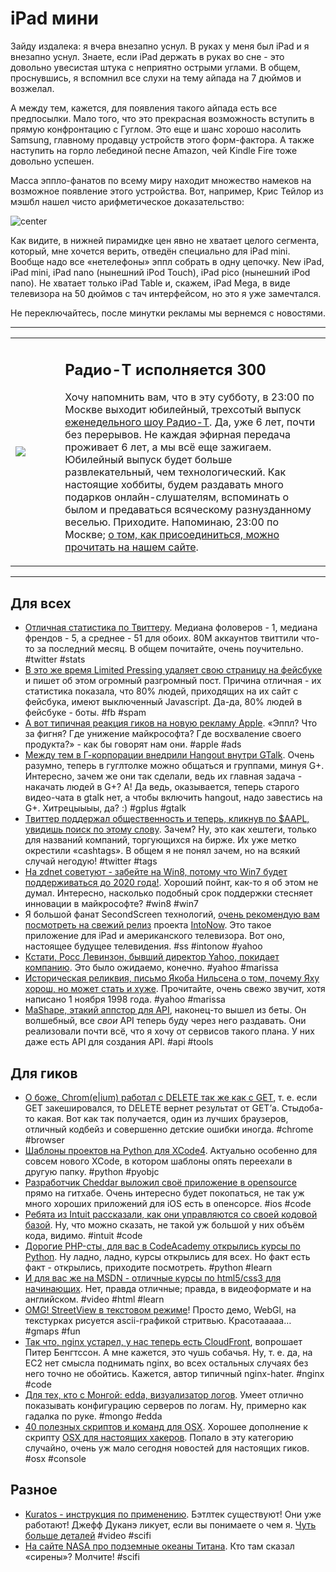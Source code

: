 # iPad мини

Зайду издалека: я вчера внезапно уснул. В руках у меня был iPad и я внезапно уснул. Знаете, если iPad держать в руках во сне - это довольно увесистая штука с неприятно острыми углами. В общем, проснувшись, я вспомнил все слухи на тему айпада на 7 дюймов и возжелал.

А между тем, кажется, для появления такого айпада есть все предпосылки. Мало того, что это прекрасная возможность вступить в прямую конфронтацию с Гуглом. Это еще и шанс хорошо насолить Samsung, главному продавцу устройств этого форм-фактора. А также наступить на горло лебединой песне Amazon, чей Kindle Fire тоже довольно успешен.

Масса эппло-фанатов по всему миру находит множество намеков на возможное появление этого устройства. Вот, например, Крис Тейлор из мэшбл нашел чисто арифметическое доказательство:

![center](http://8.mshcdn.com/wp-content/uploads/2012/07/Apple-Price-Points.png)

Как видите, в нижней пирамидке цен явно не хватает целого сегмента, который, мне хочется верить, отведён специально для iPad mini. Вообще надо все «нетелефоны» эппл собрать в одну цепочку. New iPad, iPad mini, iPad nano (нынешний iPod Touch), iPad pico (нынешний iPod nano). Не хватает только iPad Table и, скажем, iPad Mega, в виде телевизора на 50 дюймов с тач интерфейсом, но это я уже замечтался.

Не переключайтесь, после минутки рекламы мы вернемся с новостями.

-----

<div align=center><table width=80% border=0><tr><td><img src=http://www.radio-t.com/images/rt-header-logo.png /></td><td width=10%>&nbsp;</td><td width=100%><h2>Радио-Т исполняется 300</h2><p>Хочу напомнить вам, что в эту субботу, в 23:00 по Москве выходит юбилейный, трехсотый выпуск <a href=http://radio-t.com/>еженедельного шоу Радио-Т</a>. Да, уже 6 лет, почти без перерывов. Не каждая эфирная передача проживает 6 лет, а мы всё еще зажигаем. Юбилейный выпуск будет больше развлекательный, чем технологический. Как настоящие хоббиты, будем раздавать много подарков онлайн-слушателям, вспоминать о былом и предаваться всяческому разнузданному веселью. Приходите. Напоминаю, 23:00 по Москве; <a href=http://www.radio-t.com/info/>о том, как присоединиться, можно прочитать на нашем сайте</a>.</p></td></tr></table></div>

-----

## Для всех
* [Отличная статистика по Твиттеру](http://diegobasch.com/some-fresh-twitter-stats-as-of-july-2012). Медиана фоловеров - 1, медиана френдов - 5, а среднее - 51 для обоих. 80М аккаунтов твиттили что-то за последний месяц. В общем почитайте, очень поучительно. #twitter #stats
* [В это же время Limited Pressing удаляет свою страницу на фейсбуке](https://www.facebook.com/limitedpressing/posts/209534972507958) и пишет об этом огромный разгромный пост. Причина отличная - их статистика показала, что 80% людей, приходящих на их сайт с фейсбука, имеют выключенный Javascript. Да-да, 80% людей в фейсбуке - боты. #fb #spam
* [А вот типичная реакция гиков на новую рекламу Apple](http://frank.is/on-apples-new-ads/). «Эппл? Что за фигня? Где унижение майкрософта? Где восхваление своего продукта?» - как бы говорят нам они. #apple #ads
* [Между тем в Г-корпорации внедрили Hangout внутри GTalk](http://googleenterprise.blogspot.com/2012/07/video-chat-with-whole-team-with.html). Очень разумно, теперь в гуглтолке можно общаться и группами, минуя G+. Интересно, зачем же они так сделали, ведь их главная задача - накачать людей в G+? А! Да ведь, оказывается, теперь старого видео-чата в gtalk нет, а чтобы включить hangout, надо завестись на G+. Хитрецыыыы, да? :) #gplus #gtalk
* [Твиттер поддержал общественность и теперь, кликнув по $AAPL, увидишь поиск по этому слову](http://techcrunch.com/2012/07/30/twitter-clickable-ticker-symbols/). Зачем? Ну, это как хештеги, только для названий компаний, торгующихся на бирже. Их уже метко окрестили «cashtags». В общем я не понял зачем, но на всякий случай негодую! #twitter #tags
* [На zdnet советуют - забейте на Win8, потому что Win7 будет поддерживаться до 2020 года!](http://www.zdnet.com/how-to-skip-windows-8-and-continue-using-windows-7-7000001734/). Хороший пойнт, как-то я об этом не думал. Интересно, насколько подобный срок поддержки стесняет инновации в майкрософте? #win8 #win7
* Я большой фанат SecondScreen технологий, [очень рекомендую вам посмотреть на свежий релиз](http://techcrunch.com/2012/07/30/intonow-update-tv-screen-captures/) проекта [IntoNow](http://www.intonow.com/ci). Это такое приложение для iPad и американского телевизора. Вот оно, настоящее будущее телевидения. #ss #intonow #yahoo
* [Кстати, Росс Левинзон, бывший директор Yahoo, покидает компанию](http://finance.yahoo.com/news/interim-yahoo-ceo-ross-levinsohn-220159342.html). Это было ожидаемо, конечно. #yahoo #marissa
* [Историческая реликвия, письмо Якоба Нильсена о том, почему Яху хорош, но может стать и хуже](http://www.useit.com/alertbox/981101.html). Прочитайте, очень свежо звучит, хотя написано 1 ноября 1998 года. #yahoo #marissa
* [MaShape, этакий аппстор для API](http://techcrunch.com/2012/07/30/mashape-public-launch/), наконец-то вышел из беты. Он волшебный, все *свои* API теперь буду через него раздавать. Они реализовали почти всё, что я хочу от сервисов такого плана. У них даже есть API для создания API. #api #tools

## Для гиков
* [О боже, Chrom(e|ium) работал с DELETE так же как с GET](http://code.google.com/p/chromium/issues/detail?can=2&start=0&num=100&q=&colspec=ID%20Pri%20Mstone%20ReleaseBlock%20OS%20Area%20Feature%20Status%20Owner%20Summary&groupby=&sort=&id=136320), т. е. если GET закешировался, то DELETE вернет результат от GET’а. Стыдоба-то какая. Вот как так получается, один из лучших браузеров, отличный кодбейз и совершенно детские ошибки иногда. #chrome #browser
* [Шаблоны проектов на Python для XCode4](https://github.com/gregneagle/Xcode4CocoaPythonTemplates). Актуально особенно для совсем нового XCode, в котором шаблоны опять переехали в другую папку. #python #pyobjc
* [Разработчик Cheddar выложил своё приложение в opensource](https://github.com/nothingmagical/cheddar-ios) прямо на гитхабе. Очень интересно будет покопаться, не так уж много хороших приложений для iOS есть в опенсорсе. #ios #code
* [Ребята из Intuit рассказали, как они управляются со своей кодовой базой](http://www.drdobbs.com/tools/building-quickbooks-how-intuit-manages-1/240003694). Ну, что можно сказать, не такой уж большой у них объём кода, видимо. #intuit #code
* [Дорогие PHP-сты, для вас в CodeAcademy открылись курсы по Python](http://www.codecademy.com/tracks/python). Ну ладно, ладно, курсы открылись для всех. Но факт есть факт - открылись, приходите посмотреть. #python #learn
* [И для вас же на MSDN - отличные курсы по html5/css3 для начинающих](http://channel9.msdn.com/Series/HTML5-CSS3-Fundamentals-Development-for-Absolute-Beginners). Нет, правда отличные; правда, в видеоформате и на английском. #video #html #learn
* [OMG! StreetView в текстовом режиме](http://tllabs.io/asciistreetview/)! Просто демо, WebGl, на текстурках рисуется ascii-графикой стритвью. Красотааааа… #gmaps #fun
* [Так что, nginx устарел, у нас теперь есть CloudFront](http://www.peterbe.com/plog/is-nginx-obsolete-amazon-cloudfront), вопрошает Питер Бенгтссон. А мне кажется, это чушь собачья. Ну, т. е. да, на EC2 нет смысла поднимать nginx, во всех остальных случаях без него точно не обойтись. Кажется, автор типичный nginx-hater. #nginx #code
* [Для тех, кто с Монгой: edda, визуализатор логов](http://blog.mongodb.org/post/28053108398/edda-a-log-visualizer-for-mongodb). Умеет отлично показывать конфигурацию серверов по логам. Ну, примерно как гадалка по руке. #mongo #edda
* [40 полезных скриптов и команд для OSX](http://www.leftcolumn.net/2009/02/15/40-useful-mac-os-x-shell-scripts-and-terminal-commands/). Хорошее дополнение к скрипту [OSX для настоящих хакеров](https://github.com/mathiasbynens/dotfiles/blob/master/.osx). Попало в эту категорию случайно, очень уж мало сегодня новостей для настоящих гиков. #osx #console

## Разное
* [Kuratos - инструкция по применению](http://www.youtube.com/watch?v=2iZ0WuNvHr8). Бэтлтек существуют! Они уже работают! Джефф Дуканэ ликует, если вы понимаете о чем я. [Чуть больше деталей](http://www.digitaltrends.com/international/build-your-own-functional-mecha-for-1-35-million/) #video #scifi
* [На сайте NASA про подземные океаны Титана](http://science.nasa.gov/science-news/science-at-nasa/2012/28jun_titanocean/). Кто там сказал «сирены»? Молчите! #scifi
